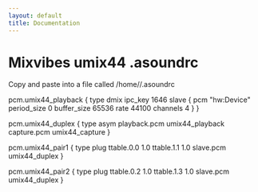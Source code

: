 ```yaml
---
layout: default
title: Documentation
---
```

# Mixvibes umix44 .asoundrc

Copy and paste into a file called /home/<user>/.asoundrc

<file>
pcm.umix44_playback {
	type dmix
	ipc_key 1646
	slave {
		pcm "hw:Device"
		period_size 0
		buffer_size 65536
		rate 44100
		channels 4
	}
}

pcm.umix44_duplex {
	type asym
	playback.pcm umix44_playback
	capture.pcm umix44_capture
}

pcm.umix44_pair1 {
	type plug
	ttable.0.0 1.0
	ttable.1.1 1.0
	slave.pcm umix44_duplex
}

pcm.umix44_pair2 {
	type plug
	ttable.0.2 1.0
	ttable.1.3 1.0
	slave.pcm umix44_duplex
}
</file>